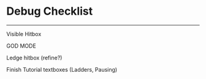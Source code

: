 # Debug Checklist
___________________

Visible Hitbox

GOD MODE

Ledge hitbox (refine?)

Finish Tutorial textboxes (Ladders, Pausing)

